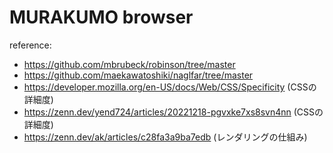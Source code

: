 # MURAKUMO browser

reference:
- https://github.com/mbrubeck/robinson/tree/master
- https://github.com/maekawatoshiki/naglfar/tree/master
- https://developer.mozilla.org/en-US/docs/Web/CSS/Specificity (CSSの詳細度)
- https://zenn.dev/yend724/articles/20221218-pgvxke7xs8svn4nn (CSSの詳細度)
- https://zenn.dev/ak/articles/c28fa3a9ba7edb (レンダリングの仕組み)